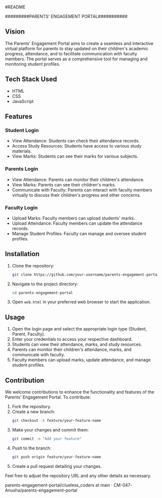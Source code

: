 #README

#########PARENTS' ENGAGEMENT PORTAL###########

## Vision

The Parents' Engagement Portal aims to create a seamless and interactive virtual platform for parents to stay updated on their children's academic progress, attendance, and to facilitate communication with faculty members. The portal serves as a comprehensive tool for managing and monitoring student profiles.

## Tech Stack Used

- HTML
- CSS
- JavaScript

## Features

### Student Login

- View Attendance: Students can check their attendance records.
- Access Study Resources: Students have access to various study materials.
- View Marks: Students can see their marks for various subjects.

### Parents Login

- View Attendance: Parents can monitor their children's attendance.
- View Marks: Parents can see their children's marks.
- Communicate with Faculty: Parents can interact with faculty members virtually to discuss their children's progress and other concerns.

### Faculty Login

- Upload Marks: Faculty members can upload students' marks.
- Upload Attendance: Faculty members can update the attendance records.
- Manage Student Profiles: Faculty can manage and oversee student profiles.

## Installation

1. Clone the repository:
   ```bash
   git clone https://github.com/your-username/parents-engagement-portal.git
   ```
2. Navigate to the project directory:
   ```bash
   cd parents-engagement-portal
   ```
3. Open `web.html` in your preferred web browser to start the application.

## Usage

1. Open the login page and select the appropriate login type (Student, Parent, Faculty).
2. Enter your credentials to access your respective dashboard.
3. Students can view their attendance, marks, and study resources.
4. Parents can monitor their children's attendance, marks, and communicate with faculty.
5. Faculty members can upload marks, update attendance, and manage student profiles.

## Contribution

We welcome contributions to enhance the functionality and features of the Parents' Engagement Portal. To contribute:

1. Fork the repository.
2. Create a new branch:
   ```bash
   git checkout -b feature/your-feature-name
   ```
3. Make your changes and commit them:
   ```bash
   git commit -m "Add your feature"
   ```
4. Push to the branch:
   ```bash
   git push origin feature/your-feature-name
   ```
5. Create a pull request detailing your changes.

Feel free to adjust the repository URL and any other details as necessary.





parents-engagement-portal/clueless_coders at main · CM-047-Anusha/parents-engagement-portal  
